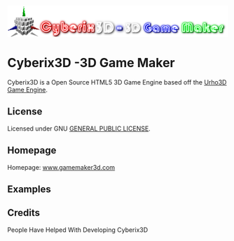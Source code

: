 ![Cyberix3D logo](https://github.com/RedWebGames/Cyberix3D/blob/RedWebGames-patch-1/Cyberix3D2.0Logo.png)
# Cyberix3D -3D Game Maker
Cyberix3D is a Open Source HTML5 3D Game Engine based off the [Urho3D Game Engine](https://urho3d.github.io/).
## License
Licensed under GNU [GENERAL PUBLIC LICENSE](https://github.com/RedWebGames/Cyberix3D/blob/RedWebGames-patch-1/LICENSE).
## Homepage
Homepage: www.gamemaker3d.com
## Examples
## Credits
People Have Helped With Developing Cyberix3D
##
